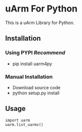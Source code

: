 # uArm For Python

This is a uArm Library for Python.

## Installation

### Using PYPI *Recommend*

- pip install uarm4py

### Manual Installation

- Download source code
- python setup.py install


## Usage
```
import uarm
uarm.list_uarms()
```
